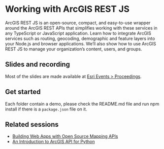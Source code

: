# Working with ArcGIS REST JS

ArcGIS REST JS is an open-source, compact, and easy-to-use wrapper around the ArcGIS REST APIs that simplifies working with these services in any TypeScript or JavaScript application. Learn how to integrate ArcGIS services such as routing, geocoding, demographic and feature layers into your Node.js and browser applications. We’ll also show how to use ArcGIS REST JS to manage your organization’s content, users, and groups.

## Slides and recording

Most of the slides are made available at [Esri Events > Proceedings](https://www.esri.com/en-us/about/events/index/proceedings).

## Get started

Each folder contain a demo, please check the README.md file and run npm install if there is a `package.json` file on it.

## Related sessions

* [Building Web Apps with Open Source Mapping APIs](https://registration.esri.com/flow/esri/23eurdev/eventportal/page/detailed-agenda/session/1695631942632001Nb8K)
* [An Introduction to ArcGIS API for Python](https://registration.esri.com/flow/esri/23eurdev/eventportal/page/detailed-agenda/session/1693001260439001kAL7)